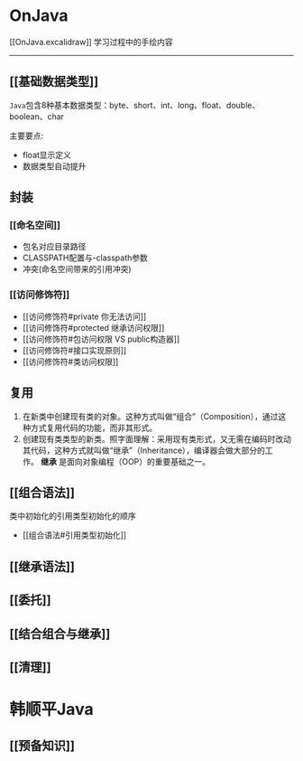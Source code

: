 # OnJava
[[OnJava.excalidraw]]
学习过程中的手绘内容

---
## [[基础数据类型]]
`Java`包含8种基本数据类型：byte、short、int、long、float、double、boolean、char

主要要点:
- float显示定义
- 数据类型自动提升

## 封装
### [[命名空间]]
- 包名对应目录路径
- CLASSPATH配置与-classpath参数
- 冲突(命名空间带来的引用冲突)

### [[访问修饰符]]
- [[访问修饰符#private 你无法访问]]
- [[访问修饰符#protected 继承访问权限]]
- [[访问修饰符#包访问权限 VS public构造器]]
- [[访问修饰符#接口实现原则]]
- [[访问修饰符#类访问权限]]

## 复用
1.   在新类中创建现有类的对象。这种方式叫做“组合”（Composition），通过这种方式复用代码的功能，而非其形式。   
2.  创建现有类类型的新类。照字面理解：采用现有类形式，又无需在编码时改动其代码，这种方式就叫做“继承”（Inheritance），编译器会做大部分的工作。 **继承** 是面向对象编程（OOP）的重要基础之一。

## [[组合语法]]
类中初始化的引用类型初始化的顺序
- [[组合语法#引用类型初始化]]
## [[继承语法]]
## [[委托]]
## [[结合组合与继承]]
## [[清理]]

# 韩顺平Java
## [[预备知识]]